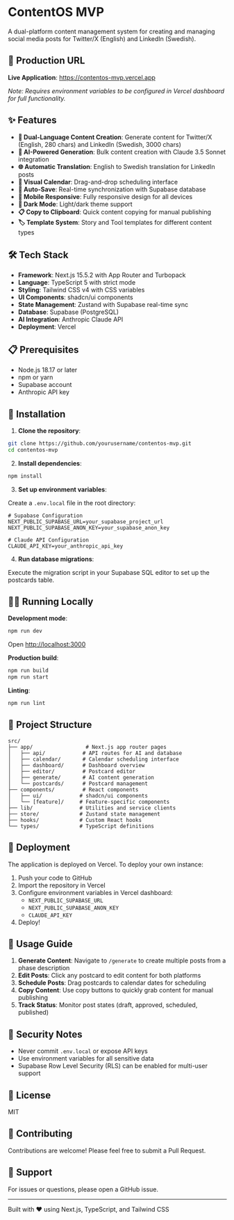 # ContentOS MVP

A dual-platform content management system for creating and managing social media posts for Twitter/X (English) and LinkedIn (Swedish).

## 🚀 Production URL

**Live Application**: https://contentos-mvp.vercel.app

*Note: Requires environment variables to be configured in Vercel dashboard for full functionality.*

## ✨ Features

- **📝 Dual-Language Content Creation**: Generate content for Twitter/X (English, 280 chars) and LinkedIn (Swedish, 3000 chars)
- **🤖 AI-Powered Generation**: Bulk content creation with Claude 3.5 Sonnet integration
- **🌐 Automatic Translation**: English to Swedish translation for LinkedIn posts
- **📅 Visual Calendar**: Drag-and-drop scheduling interface
- **💾 Auto-Save**: Real-time synchronization with Supabase database
- **📱 Mobile Responsive**: Fully responsive design for all devices
- **🎨 Dark Mode**: Light/dark theme support
- **📋 Copy to Clipboard**: Quick content copying for manual publishing
- **🏷️ Template System**: Story and Tool templates for different content types

## 🛠️ Tech Stack

- **Framework**: Next.js 15.5.2 with App Router and Turbopack
- **Language**: TypeScript 5 with strict mode
- **Styling**: Tailwind CSS v4 with CSS variables
- **UI Components**: shadcn/ui components
- **State Management**: Zustand with Supabase real-time sync
- **Database**: Supabase (PostgreSQL)
- **AI Integration**: Anthropic Claude API
- **Deployment**: Vercel

## 📋 Prerequisites

- Node.js 18.17 or later
- npm or yarn
- Supabase account
- Anthropic API key

## 🔧 Installation

1. **Clone the repository**:
```bash
git clone https://github.com/yourusername/contentos-mvp.git
cd contentos-mvp
```

2. **Install dependencies**:
```bash
npm install
```

3. **Set up environment variables**:

Create a `.env.local` file in the root directory:

```env
# Supabase Configuration
NEXT_PUBLIC_SUPABASE_URL=your_supabase_project_url
NEXT_PUBLIC_SUPABASE_ANON_KEY=your_supabase_anon_key

# Claude API Configuration
CLAUDE_API_KEY=your_anthropic_api_key
```

4. **Run database migrations**:

Execute the migration script in your Supabase SQL editor to set up the postcards table.

## 🏃‍♂️ Running Locally

**Development mode**:
```bash
npm run dev
```
Open [http://localhost:3000](http://localhost:3000)

**Production build**:
```bash
npm run build
npm run start
```

**Linting**:
```bash
npm run lint
```

## 📁 Project Structure

```
src/
├── app/                 # Next.js app router pages
│   ├── api/            # API routes for AI and database
│   ├── calendar/       # Calendar scheduling interface
│   ├── dashboard/      # Dashboard overview
│   ├── editor/         # Postcard editor
│   ├── generate/       # AI content generation
│   └── postcards/      # Postcard management
├── components/         # React components
│   ├── ui/            # shadcn/ui components
│   └── [feature]/     # Feature-specific components
├── lib/               # Utilities and service clients
├── store/             # Zustand state management
├── hooks/             # Custom React hooks
└── types/             # TypeScript definitions
```

## 🚀 Deployment

The application is deployed on Vercel. To deploy your own instance:

1. Push your code to GitHub
2. Import the repository in Vercel
3. Configure environment variables in Vercel dashboard:
   - `NEXT_PUBLIC_SUPABASE_URL`
   - `NEXT_PUBLIC_SUPABASE_ANON_KEY`
   - `CLAUDE_API_KEY`
4. Deploy!

## 📝 Usage Guide

1. **Generate Content**: Navigate to `/generate` to create multiple posts from a phase description
2. **Edit Posts**: Click any postcard to edit content for both platforms
3. **Schedule Posts**: Drag postcards to calendar dates for scheduling
4. **Copy Content**: Use copy buttons to quickly grab content for manual publishing
5. **Track Status**: Monitor post states (draft, approved, scheduled, published)

## 🔐 Security Notes

- Never commit `.env.local` or expose API keys
- Use environment variables for all sensitive data
- Supabase Row Level Security (RLS) can be enabled for multi-user support

## 📄 License

MIT

## 🤝 Contributing

Contributions are welcome! Please feel free to submit a Pull Request.

## 📧 Support

For issues or questions, please open a GitHub issue.

---

Built with ❤️ using Next.js, TypeScript, and Tailwind CSS

<!-- Deployment trigger: Force redeploy with critical UI fixes -->